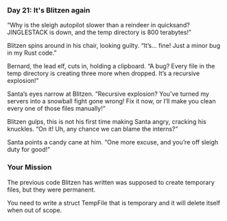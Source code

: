 ### Day 21: It's Blitzen again

“Why is the sleigh autopilot slower than a reindeer in quicksand? JINGLESTACK is down, and the temp directory is 800 terabytes!”

Blitzen spins around in his chair, looking guilty. “It’s… fine! Just a minor bug in my Rust code.”

Bernard, the lead elf, cuts in, holding a clipboard. “A bug? Every file in the temp directory is creating three more when dropped. It’s a recursive explosion!”

Santa’s eyes narrow at Blitzen. “Recursive explosion? You’ve turned my servers into a snowball fight gone wrong! Fix it now, or I’ll make you clean every one of those files manually!”

Blitzen gulps, this is not his first time making Santa angry, cracking his knuckles. “On it! Uh, any chance we can blame the interns?”

Santa points a candy cane at him. “One more excuse, and you’re off sleigh duty for good!”

### Your Mission

The previous code Blitzen has written was supposed to create temporary files, but they were permanent.

You need to write a struct TempFile that is temporary and it will delete itself when out of scope.
